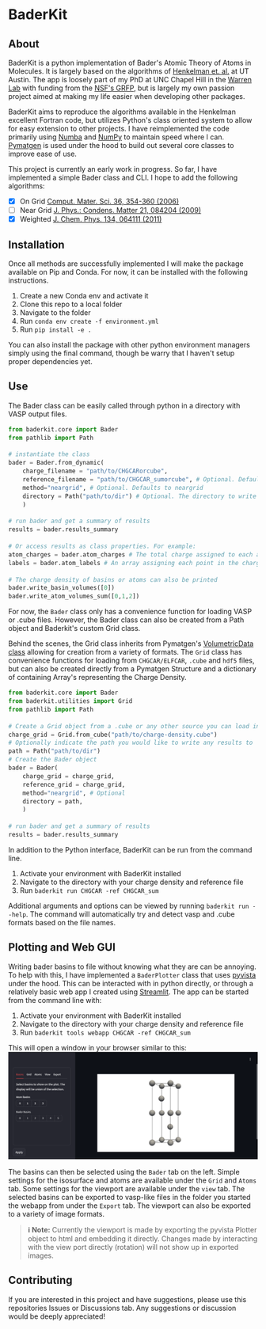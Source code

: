 # BaderKit

## About

BaderKit is a python implementation of Bader's Atomic Theory of Atoms in Molecules. It is largely based on the algorithms of [Henkelman et. al.](https://theory.cm.utexas.edu/henkelman/code/bader/) at UT Austin. The app is loosely part of my PhD at UNC Chapel Hill in the [Warren Lab](https://materials-lab.io/) with funding from the [NSF's GRFP](https://nsfgrfp.org/), but is largely my own passion project aimed at making my life easier when developing other packages.

BaderKit aims to reproduce the algorithms available in the Henkelman excellent Fortran code, but utilizes Python's class oriented system to allow for easy extension to other projects. I have reimplemented the code primarily using [Numba](https://numba.pydata.org/numba-doc/dev/index.html) and [NumPy](https://numpy.org/doc/stable/index.html) to maintain speed where I can. [Pymatgen](https://pymatgen.org/) is used under the hood to build out several core classes to improve ease of use.

This project is currently an early work in progress. So far, I have implemented a simple Bader class and CLI. I hope to add the following algorithms:
 

 - [x]  On Grid [Comput. Mater. Sci. 36, 354-360 (2006)](https://www.sciencedirect.com/science/article/abs/pii/S0927025605001849)
 - [ ] Near Grid [J. Phys.: Condens. Matter 21, 084204 (2009)](https://iopscience.iop.org/article/10.1088/0953-8984/21/8/084204)
 - [x] Weighted [J. Chem. Phys. 134, 064111 (2011)](https://pubs.aip.org/aip/jcp/article-abstract/134/6/064111/645588/Accurate-and-efficient-algorithm-for-Bader-charge?redirectedFrom=fulltext)
 
## Installation
 
Once all methods are successfully implemented I will make the package available on Pip and Conda. For now, it can be installed with the following instructions.
 
 1. Create a new Conda env and activate it
 2. Clone this repo to a local folder
 3. Navigate to the folder
 4. Run `conda env create -f environment.yml`
 5. Run `pip install -e .`

You can also install the package with other python environment managers simply using the final command, though be warry that I haven't setup proper dependencies yet.
 
## Use
The Bader class can be easily called through python in a directory with VASP output files.

```python
from baderkit.core import Bader
from pathlib import Path

# instantiate the class
bader = Bader.from_dynamic(
    charge_filename = "path/to/CHGCARorcube",
    reference_filename = "path/to/CHGCAR_sumorcube", # Optional. Defaults to charge_file data if empty
    method="neargrid", # Optional. Defaults to neargrid
    directory = Path("path/to/dir") # Optional. The directory to write to.
    )

# run bader and get a summary of results
results = bader.results_summary

# Or access results as class properties. For example:
atom_charges = bader.atom_charges # The total charge assigned to each atom
labels = bader.atom_labels # An array assigning each point in the charge grid to an atom

# The charge density of basins or atoms can also be printed
bader.write_basin_volumes([0])
bader.write_atom_volumes_sum([0,1,2])

```
For now, the `Bader` class only has a convenience function for loading VASP or .cube files. However, the Bader class can also be created from a Path object and Baderkit's custom Grid class. 

Behind the scenes, the Grid class inherits from Pymatgen's [VolumetricData class](https://pymatgen.org/pymatgen.io.vasp.html#pymatgen.io.vasp.outputs.VolumetricData) allowing for creation from a variety of formats. The `Grid` class has convenience functions for loading from `CHGCAR/ELFCAR`, `.cube` and `hdf5` files, but can also be created directly from a Pymatgen Structure and a dictionary of containing Array's representing the Charge Density.

```python
from baderkit.core import Bader
from baderkit.utilities import Grid
from pathlib import Path

# Create a Grid object from a .cube or any other source you can load into NumPy arrays
charge_grid = Grid.from_cube("path/to/charge-density.cube")
# Optionally indicate the path you would like to write any results to
path = Path("path/to/dir")
# Create the Bader object
bader = Bader(
    charge_grid = charge_grid,
    reference_grid = charge_grid,
    method="neargrid", # Optional
    directory = path,
    )

# run bader and get a summary of results
results = bader.results_summary
```

In addition to the Python interface, BaderKit can be run from the command line.
1. Activate your environment with BaderKit installed
2. Navigate to the directory with your charge density and reference file
3. Run `baderkit run CHGCAR -ref CHGCAR_sum`

Additional arguments and options can be viewed by running `baderkit run --help`. The command will automatically try and detect vasp and .cube formats based on the file names.

## Plotting and Web GUI

Writing bader basins to file without knowing what they are can be annoying. To help with this, I have implemented a `BaderPlotter` class that uses [pyvista](https://pyvista.org/) under the hood. This can be interacted with in python directly, or through a relatively basic web app I created using [Streamlit](https://streamlit.io/). The app can be started from the command line with:
1. Activate your environment with BaderKit installed
2. Navigate to the directory with your charge density and reference file
3. Run `baderkit tools webapp CHGCAR -ref CHGCAR_sum`

This will open a window in your browser similar to this:
![streamlit_app](docs/streamlit_screenshot.png)

The basins can then be selected using the `Bader` tab on the left. Simple settings for the isosurface and atoms are available under the `Grid` and `Atoms` tab. Some settings for the viewport are available under the `view` tab. The selected basins can be exported to vasp-like files in the folder you started the webapp from under the `Export` tab. The viewport can also be exported to a variety of image formats.

> **ℹ️ Note:** Currently the viewport is made by exporting the pyvista Plotter object to html and embedding it directly. Changes made by interacting with the view port directly (rotation) will not show up in exported images.

## Contributing

If you are interested in this project and have suggestions, please use this repositories Issues or Discussions tab. Any suggestions or discussion would be deeply appreciated!